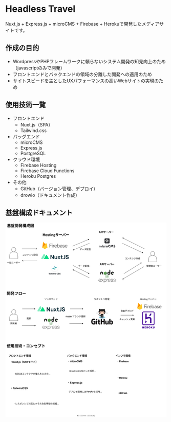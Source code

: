 # Headless Travel
Nuxt.js + Express.js + microCMS + Firebase + Herokuで開発したメディアサイトです。

## 作成の目的
* WordpressやPHPフレームワークに頼らないシステム開発の知見向上のため（javascriptのみで開発）
* フロントエンドとバックエンドの領域の分離した開発への適用のため
* サイトスピードを主としたUXパフォーマンスの高いWebサイトの実現のため

## 使用技術一覧
* フロントエンド
    - Nuxt.js（SPA）
    - Tailwind.css
* バッグエンド
    - microCMS
    - Express.js
    - PostgreSQL
* クラウド環境
    - Firebase Hosting
    - Firebase Cloud Functions
    - Heroku Postgres
* その他
    - GitHub（バージョン管理、デプロイ）
    - drowio（ドキュメント作成）
## 基盤構成ドキュメント
![](./drawio.svg)
